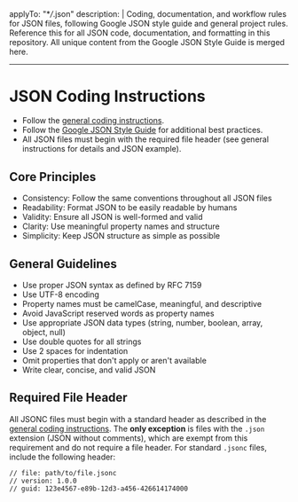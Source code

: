 <!-- file: .github/instructions/json.instructions.md -->
<!-- version: 1.0.0 -->

## <!-- guid: 3c2d1e0f-9a8b-7c6d-5e4f-3a2b1c0d9e8f -->

applyTo: "\*_/_.json"
description: |
Coding, documentation, and workflow rules for JSON files, following Google JSON style guide and general project rules. Reference this for all JSON code, documentation, and formatting in this repository. All unique content from the Google JSON Style Guide is merged here.

---

# JSON Coding Instructions

- Follow the [general coding instructions](general-coding.instructions.md).
- Follow the [Google JSON Style Guide](https://google.github.io/styleguide/jsoncstyleguide.xml) for additional best practices.
- All JSON files must begin with the required file header (see general instructions for details and JSON example).

## Core Principles

- Consistency: Follow the same conventions throughout all JSON files
- Readability: Format JSON to be easily readable by humans
- Validity: Ensure all JSON is well-formed and valid
- Clarity: Use meaningful property names and structure
- Simplicity: Keep JSON structure as simple as possible

## General Guidelines

- Use proper JSON syntax as defined by RFC 7159
- Use UTF-8 encoding
- Property names must be camelCase, meaningful, and descriptive
- Avoid JavaScript reserved words as property names
- Use appropriate JSON data types (string, number, boolean, array, object, null)
- Use double quotes for all strings
- Use 2 spaces for indentation
- Omit properties that don't apply or aren't available
- Write clear, concise, and valid JSON

## Required File Header

All JSONC files must begin with a standard header as described in the [general coding instructions](general-coding.instructions.md). The **only exception** is files with the `.json` extension (JSON without comments), which are exempt from this requirement and do not require a file header. For standard `.jsonc` files, include the following header:

```jsonc
// file: path/to/file.jsonc
// version: 1.0.0
// guid: 123e4567-e89b-12d3-a456-426614174000
```
